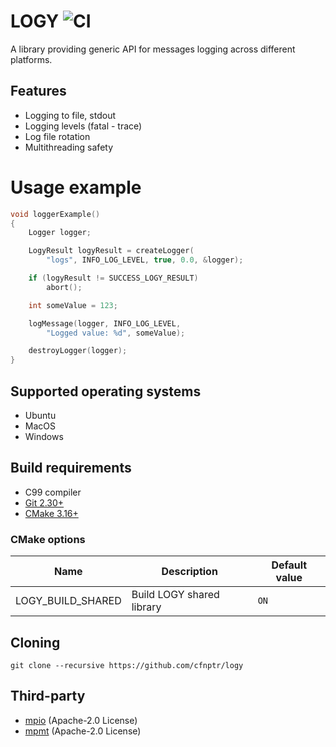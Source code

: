 # LOGY ![CI](https://github.com/cfnptr/logy/actions/workflows/cmake.yml/badge.svg)

A library providing generic API for messages logging across different platforms.

## Features

* Logging to file, stdout
* Logging levels (fatal - trace)
* Log file rotation
* Multithreading safety

# Usage example
```c
void loggerExample()
{
    Logger logger;

    LogyResult logyResult = createLogger(
        "logs", INFO_LOG_LEVEL, true, 0.0, &logger);

    if (logyResult != SUCCESS_LOGY_RESULT)
        abort();

    int someValue = 123;

    logMessage(logger, INFO_LOG_LEVEL,
        "Logged value: %d", someValue);

    destroyLogger(logger);
}
```

## Supported operating systems

* Ubuntu
* MacOS
* Windows

## Build requirements

* C99 compiler
* [Git 2.30+](https://git-scm.com/)
* [CMake 3.16+](https://cmake.org/)

### CMake options

| Name              | Description               | Default value |
|-------------------|---------------------------|---------------|
| LOGY_BUILD_SHARED | Build LOGY shared library | `ON`          |

## Cloning

```
git clone --recursive https://github.com/cfnptr/logy
```

## Third-party

* [mpio](https://github.com/cfnptr/mpio/) (Apache-2.0 License)
* [mpmt](https://github.com/cfnptr/mpmt/) (Apache-2.0 License)
